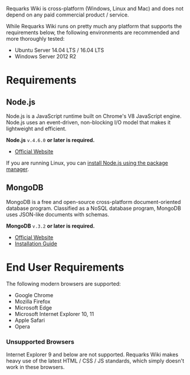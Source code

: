 <!-- TITLE: Prerequisites -->
<!-- SUBTITLE: Requirements to run Requarks Wiki. -->

Requarks Wiki is cross-platform (Windows, Linux and Mac) and does not depend on any paid commercial product / service.

While Requarks Wiki runs on pretty much any platform that supports the requirements below, the following environments are recommended and more thoroughly tested:

- Ubuntu Server 14.04 LTS / 16.04 LTS
- Windows Server 2012 R2

# Requirements
## Node.js

Node.js is a JavaScript runtime built on Chrome's V8 JavaScript engine. Node.js uses an event-driven, non-blocking I/O model that makes it lightweight and efficient.

**Node.js** `v.4.6.0` **or later is required.**

- [Official Website](https://nodejs.org/)

If you are running Linux, you can [install Node.js using the package manager](https://nodejs.org/en/download/package-manager/).

## MongoDB
MongoDB is a free and open-source cross-platform document-oriented database program. Classified as a NoSQL database program, MongoDB uses JSON-like documents with schemas.

**MongoDB** `v.3.2` **or later is required.**

- [Official Website](https://www.mongodb.com/)
- [Installation Guide](https://docs.mongodb.com/manual/administration/install-community/)

# End User Requirements
The following modern browsers are supported:

- Google Chrome
- Mozilla Firefox
- Microsoft Edge
- Microsoft Internet Explorer 10, 11
- Apple Safari
- Opera

### Unsupported Browsers
Internet Explorer 9 and below are not supported. Requarks Wiki makes heavy use of the latest HTML / CSS / JS standards, which simply doesn't work in these browsers.